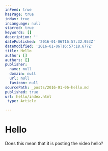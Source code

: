 ```yaml
---
inFeed: true
hasPage: true
inNav: true
inLanguage: null
starred: true
keywords: []
description: ''
datePublished: '2016-01-06T16:57:32.953Z'
dateModified: '2016-01-06T16:57:18.677Z'
title: Hello
author: []
authors: []
publisher:
  name: null
  domain: null
  url: null
  favicon: null
sourcePath: _posts/2016-01-06-hello.md
published: true
url: hello/index.html
_type: Article

---
```

# Hello

Does this mean that it is posting the video hello?